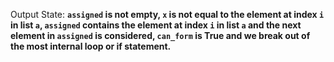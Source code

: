 Output State: **`assigned` is not empty, `x` is not equal to the element at index `i` in list `a`, `assigned` contains the element at index `i` in list `a` and the next element in `assigned` is considered, `can_form` is True and we break out of the most internal loop or if statement.**